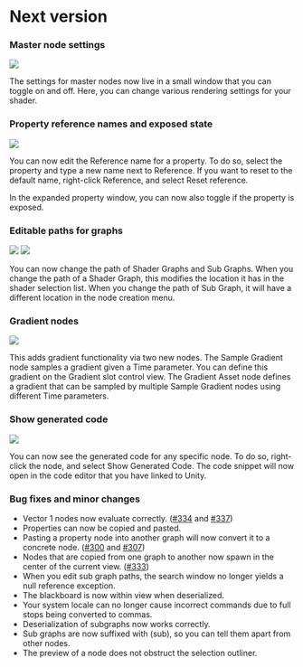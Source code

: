 # Next version

### Master node settings

![](.data/menu_settings.png)

The settings for master nodes now live in a small window that you can toggle on and off. Here, you can change various rendering settings for your shader.

### Property reference names and exposed state

![](.data/editable_property_references.gif)

You can now edit the Reference name for a property. To do so, select the property and type a new name next to Reference. If you want to reset to the default name, right-click Reference, and select Reset reference. 

In the expanded property window, you can now also toggle if the property is exposed.

### Editable paths for graphs

![](.data/change_path.gif)
![](.data/use_path.gif)

You can now change the path of Shader Graphs and Sub Graphs. When you change the path of a Shader Graph, this modifies the location it has in the shader selection list. When you change the path of Sub Graph, it will have a different location in the node creation menu.


### Gradient nodes

![](.data/gradient_node.png)

This adds gradient functionality via two new nodes. The Sample Gradient node samples a gradient given a Time parameter. You can define this gradient on the Gradient slot control view. The Gradient Asset node defines a gradient that can be sampled by multiple Sample Gradient nodes using different Time parameters.


### Show generated code

![](.data/show_generated_code.gif)

You can now see the generated code for any specific node. To do so, right-click the node, and select Show Generated Code. The code snippet will now open in the code editor that you have linked to Unity.


### Bug fixes and minor changes

- Vector 1 nodes now evaluate correctly. ([#334](https://github.com/Unity-Technologies/ShaderGraph/issues/334) and [#337](https://github.com/Unity-Technologies/ShaderGraph/issues/337))
- Properties can now be copied and pasted.
- Pasting a property node into another graph will now convert it to a concrete node. ([#300](https://github.com/Unity-Technologies/ShaderGraph/issues/300) and [#307](https://github.com/Unity-Technologies/ShaderGraph/pull/307))
- Nodes that are copied from one graph to another now spawn in the center of the current view. ([#333](https://github.com/Unity-Technologies/ShaderGraph/issues/333))
- When you edit sub graph paths, the search window no longer yields a null reference exception.
- The blackboard is now within view when deserialized.
- Your system locale can no longer cause incorrect commands due to full stops being converted to commas.
- Deserialization of subgraphs now works correctly.
- Sub graphs are now suffixed with (sub), so you can tell them apart from other nodes.
- The preview of a node does not obstruct the selection outliner.
